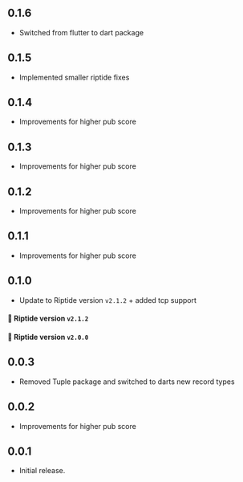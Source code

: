 ## 0.1.6

* Switched from flutter to dart package

## 0.1.5

* Implemented smaller riptide fixes

## 0.1.4

* Improvements for higher pub score

## 0.1.3

* Improvements for higher pub score

## 0.1.2

* Improvements for higher pub score

## 0.1.1

* Improvements for higher pub score

## 0.1.0

* Update to Riptide version ```v2.1.2``` + added tcp support

#### :arrow_up_small: Riptide version ```v2.1.2```

#### :arrow_down_small: Riptide version ```v2.0.0```

## 0.0.3

* Removed Tuple package and switched to darts new record types

## 0.0.2

* Improvements for higher pub score

## 0.0.1

* Initial release.
